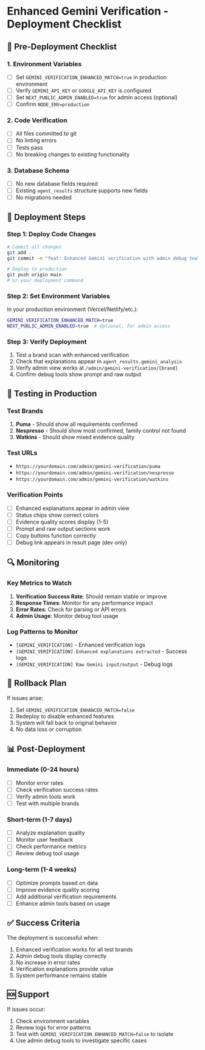 # Enhanced Gemini Verification - Deployment Checklist

## 🚀 Pre-Deployment Checklist

### 1. Environment Variables
- [ ] Set `GEMINI_VERIFICATION_ENHANCED_MATCH=true` in production environment
- [ ] Verify `GEMINI_API_KEY` or `GOOGLE_API_KEY` is configured
- [ ] Set `NEXT_PUBLIC_ADMIN_ENABLED=true` for admin access (optional)
- [ ] Confirm `NODE_ENV=production`

### 2. Code Verification
- [ ] All files committed to git
- [ ] No linting errors
- [ ] Tests pass
- [ ] No breaking changes to existing functionality

### 3. Database Schema
- [ ] No new database fields required
- [ ] Existing `agent_results` structure supports new fields
- [ ] No migrations needed

## 🔧 Deployment Steps

### Step 1: Deploy Code Changes
```bash
# Commit all changes
git add .
git commit -m "feat: Enhanced Gemini verification with admin debug tools"

# Deploy to production
git push origin main
# or your deployment command
```

### Step 2: Set Environment Variables
In your production environment (Vercel/Netlify/etc.):
```bash
GEMINI_VERIFICATION_ENHANCED_MATCH=true
NEXT_PUBLIC_ADMIN_ENABLED=true  # Optional, for admin access
```

### Step 3: Verify Deployment
1. Test a brand scan with enhanced verification
2. Check that explanations appear in `agent_results.gemini_analysis`
3. Verify admin view works at `/admin/gemini-verification/[brand]`
4. Confirm debug tools show prompt and raw output

## 🧪 Testing in Production

### Test Brands
1. **Puma** - Should show all requirements confirmed
2. **Nespresso** - Should show most confirmed, family control not found
3. **Watkins** - Should show mixed evidence quality

### Test URLs
- `https://yourdomain.com/admin/gemini-verification/puma`
- `https://yourdomain.com/admin/gemini-verification/nespresso`
- `https://yourdomain.com/admin/gemini-verification/watkins`

### Verification Points
- [ ] Enhanced explanations appear in admin view
- [ ] Status chips show correct colors
- [ ] Evidence quality scores display (1-5)
- [ ] Prompt and raw output sections work
- [ ] Copy buttons function correctly
- [ ] Debug link appears in result page (dev only)

## 🔍 Monitoring

### Key Metrics to Watch
1. **Verification Success Rate**: Should remain stable or improve
2. **Response Times**: Monitor for any performance impact
3. **Error Rates**: Check for parsing or API errors
4. **Admin Usage**: Monitor debug tool usage

### Log Patterns to Monitor
- `[GEMINI_VERIFICATION]` - Enhanced verification logs
- `[GEMINI_VERIFICATION] Enhanced explanations extracted` - Success logs
- `[GEMINI_VERIFICATION] Raw Gemini input/output` - Debug logs

## 🚨 Rollback Plan

If issues arise:
1. Set `GEMINI_VERIFICATION_ENHANCED_MATCH=false`
2. Redeploy to disable enhanced features
3. System will fall back to original behavior
4. No data loss or corruption

## 📊 Post-Deployment

### Immediate (0-24 hours)
- [ ] Monitor error rates
- [ ] Check verification success rates
- [ ] Verify admin tools work
- [ ] Test with multiple brands

### Short-term (1-7 days)
- [ ] Analyze explanation quality
- [ ] Monitor user feedback
- [ ] Check performance metrics
- [ ] Review debug tool usage

### Long-term (1-4 weeks)
- [ ] Optimize prompts based on data
- [ ] Improve evidence quality scoring
- [ ] Add additional verification requirements
- [ ] Enhance admin tools based on usage

## ✅ Success Criteria

The deployment is successful when:
1. Enhanced verification works for all test brands
2. Admin debug tools display correctly
3. No increase in error rates
4. Verification explanations provide value
5. System performance remains stable

## 🆘 Support

If issues occur:
1. Check environment variables
2. Review logs for error patterns
3. Test with `GEMINI_VERIFICATION_ENHANCED_MATCH=false` to isolate
4. Use admin debug tools to investigate specific cases
